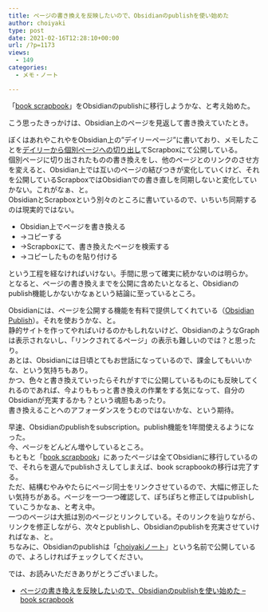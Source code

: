 ```yaml
---
title: ページの書き換えを反映したいので、Obsidianのpublishを使い始めた
author: choiyaki
type: post
date: 2021-02-16T12:28:10+00:00
url: /?p=1173
views:
  - 149
categories:
  - メモ・ノート

---
```

「[book scrapbook][1]」をObsidianのpublishに移行しようかな、と考え始めた。

こう思ったきっかけは、Obsidian上のページを見返して書き換えていたとき。

ぼくはあれやこれやをObsidian上の”デイリーページ”に書いており、メモしたことを[デイリーから個別ページへの切り出し][2]てScrapboxにて公開している。  
個別ページに切り出されたものの書き換えをし、他のページとのリンクのさせ方を変えると、Obsidian上では互いのページの結びつきが変化していくけど、それを公開しているScrapboxではObsidianでの書き直しを同期しないと変化していかない。これがなぁ、と。  
ObsidianとScrapboxという別々のところに書いているので、いちいち同期するのは現実的ではない。

  * Obsidian上でページを書き換える
  * →コピーする
  * →Scrapboxにて、書き換えたページを検索する
  * →コピーしたものを貼り付ける

という工程を経なければいけない。手間に思って確実に続かないのは明らか。  
となると、ページの書き換えまでを公開に含めたいとなると、Obsidianのpublish機能しかないかなぁという結論に至っているところ。

Obsidianには、ページを公開する機能を有料で提供してくれている（[Obsidian Publish][3]）。それを使おうかな、と。  
静的サイトを作ってやればいけるのかもしれないけど、ObsidianのようなGraphは表示されないし、「リンクされてるページ」の表示も難しいのでは？と思ったり。  
あとは、Obsidianには日頃とてもお世話になっているので、課金してもいいかな、という気持ちもあり。  
かつ、色々と書き換えていったらそれがすでに公開しているものにも反映してくれるのであれば、今よりももっと書き換えの作業をする気になって、自分のObsidianが充実するかも？という魂胆もあったり。  
書き換えることへのアフォーダンスをうむのではないかな、という期待。

早速、Obsidianのpublishをsubscription。publish機能を1年間使えるようになった。  
今、ページをどんどん増やしているところ。  
もともと「[book scrapbook][1]」にあったページは全てObsidianに移行しているので、それらを選んでpublishさえしてしまえば、book scrapbookの移行は完了する。  
ただ、結構むやみやたらにページ同士をリンクさせているので、大幅に修正したい気持ちがある。ページを一つ一つ確認して、ぽちぽちと修正してはpublishしていこうかなぁ、と考え中。  
一つのページは大抵は別のページとリンクしている。そのリンクを辿りながら、リンクを修正しながら、次々とpublishし、Obsidianのpublishを充実させていければなぁ、と。  
ちなみに、Obsidianのpublishは「[choiyakiノート][4]」という名前で公開しているので、よろしければチェックしてください。

では、お読みいただきありがとうございました。

  * [ページの書き換えを反映したいので、Obsidianのpublishを使い始めた &#8211; book scrapbook][5]

 [1]: https://scrapbox.io/choiyaki-hondana/
 [2]: https://scrapbox.io/choiyaki-hondana/%E3%83%87%E3%82%A4%E3%83%AA%E3%83%BC%E3%81%8B%E3%82%89%E5%80%8B%E5%88%A5%E3%83%9A%E3%83%BC%E3%82%B8%E3%81%B8%E3%81%AE%E5%88%87%E3%82%8A%E5%87%BA%E3%81%97
 [3]: https://obsidian.md/publish
 [4]: https://publish.obsidian.md/choiyaki
 [5]: https://scrapbox.io/choiyaki-hondana/%E3%83%9A%E3%83%BC%E3%82%B8%E3%81%AE%E6%9B%B8%E3%81%8D%E6%8F%9B%E3%81%88%E3%82%92%E5%8F%8D%E6%98%A0%E3%81%97%E3%81%9F%E3%81%84%E3%81%AE%E3%81%A7%E3%80%81Obsidian%E3%81%AEpublish%E3%82%92%E4%BD%BF%E3%81%84%E5%A7%8B%E3%82%81%E3%81%9F